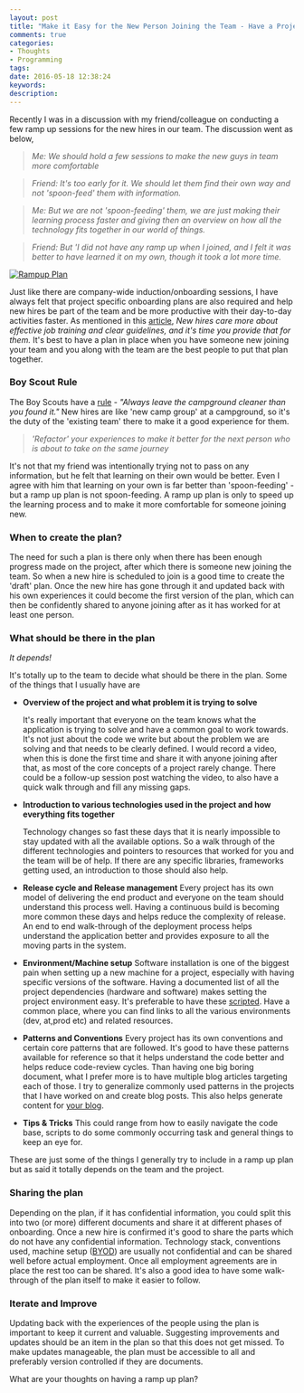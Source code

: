 ```yaml
---
layout: post
title: "Make it Easy for the New Person Joining the Team - Have a Project Ramp up Plan"
comments: true
categories: 
- Thoughts
- Programming
tags: 
date: 2016-05-18 12:38:24 
keywords: 
description: 
---
```


Recently I was in a discussion with my friend/colleague on conducting a few ramp up sessions for the new hires in our team. The discussion went as below,

> *Me: We should hold a few sessions to make the new guys in team more comfortable*

> *Friend: It's too early for it. We should let them find their own way and not 'spoon-feed' them with information.*

> *Me: But we are not 'spoon-feeding' them, we are just making their learning process faster and giving then an overview on how all the technology fits together in our world of things.*

> *Friend: But 'I did not have any ramp up when I joined, and I felt it was better to have learned it on my own, though it took a lot more time.*

<a href="http://www.mindtickle.com/wp-content/uploads/2014/02/new_employee_orientation_business_strategy_research.png" class="center" title="Image, from http://www.mindtickle.com/wp-content/uploads/2014/02/new_employee_orientation_business_strategy_research.png"><img src="{{site.images_root}}\rampup_plan.png" class="center" alt="Rampup Plan"></a>

Just like there are company-wide induction/onboarding sessions, I have always felt that project specific onboarding plans are also required and help new hires be part of the team and be more productive with their day-to-day activities faster. As mentioned in this [article](http://www.fastcompany.com/3029820/work-smart/infographic-the-real-ways-to-hold-on-to-new-hires/3), *New hires care more about effective job training and clear guidelines, and it's time you provide that for them.* It's best to have a plan in place when you have someone new joining your team and you along with the team are the best people to put that plan together.

### Boy Scout Rule ###

The Boy Scouts have a [rule](http://programmer.97things.oreilly.com/wiki/index.php/The_Boy_Scout_Rule) - *"Always leave the campground cleaner than you found it."*  New hires are like 'new camp group' at a campground, so it's the duty of the 'existing team' there to make it a good experience for them.  

> *'Refactor' your experiences to make it better for the next person who is about to take on the same journey*

It's not that my friend was intentionally trying not to pass on any information, but he felt that learning on their own would be better. Even I agree with him that learning on your own is far better than 'spoon-feeding' - but a ramp up plan is not spoon-feeding. A ramp up plan is only to speed up the learning process and to make it more comfortable for someone joining new.       

### When to create the plan? ###

The need for such a plan is there only when there has been enough progress made on the project, after which there is someone new joining the team. So when a new hire is scheduled to join is a good time to create the 'draft' plan. Once the new hire has gone through it and updated back with his own experiences it could become the first version of the plan, which can then be confidently shared to anyone joining after as it has worked for at least one person.

### What should be there in the plan ###

*It depends!*

It's totally up to the team to decide what should be there in the plan. Some of the things that I usually have are 

- **Overview of the project and what problem it is trying to solve**

  It's really important that everyone on the team knows what the application is trying to solve and have a common goal to work towards. It's not just about the code we write but about the problem we are solving and that needs to be clearly defined. I would record a video, when this is done the first time and share it with anyone joining after that, as most of the core concepts of a project rarely change. There could be a follow-up session post watching the video, to also have a quick walk through and fill any missing gaps. 
  
- **Introduction to various technologies used in the project and how everything fits together**

  Technology changes so fast these days that it is nearly impossible to stay updated with all the available options. So a walk through of the different technologies and pointers to resources that worked for you and the team will be of help. If there are any specific libraries, frameworks getting used, an introduction to those should also help.
 
- **Release cycle and Release management**
  Every project has its own model of delivering the end product and everyone on the team should understand this process well. Having a continuous build is becoming more common these days and helps reduce the complexity of release. An end to end walk-through of the deployment process helps understand the application better and provides exposure to all the moving parts in the system.

- **Environment/Machine setup**
Software installation is one of the biggest pain when setting up a new machine for a project, especially with having specific versions of the software. Having a documented list of all the project dependencies (hardware and software) makes setting the project environment easy. It's preferable to have these [scripted](https://chocolatey.org/). Have a common place, where you can find links to all the various environments (dev, at,prod etc) and related resources.

- **Patterns and Conventions**
Every project has its own conventions and certain core patterns that are followed. It's good to have these patterns available for reference so that it helps understand the code better and helps reduce code-review cycles. Than having one big boring document, what I prefer more is to have multiple blog articles targeting each of those. I try to generalize commonly used patterns in the projects that I have worked on and create blog posts. This also helps generate content for [your blog](http://www.rahulpnath.com/blog/get-started-with-your-blog/).

- **Tips & Tricks**
This could range from how to easily navigate the code base, scripts to do some commonly occurring task and general things to keep an eye for.

These are just some of the things I generally try to include in a ramp up plan but as said it totally depends on the team and the project. 

### Sharing the plan ###

Depending on the plan, if it has confidential information, you could split this into two (or more) different documents and share it at different phases of onboarding. Once a new hire is confirmed it's good to share the parts which do not have any confidential information. Technology stack, conventions used, machine setup ([BYOD](https://en.wikipedia.org/wiki/Bring_your_own_device)) are usually not confidential and can be shared well before actual employment. Once all employment agreements are in place the rest too can be shared. It's also a good idea to have some walk-through of the plan itself to make it easier to follow.

### Iterate and Improve ###

Updating back with the experiences of the people using the plan is important to keep it current and valuable. Suggesting improvements and updates should be an item in the plan so that this does not get missed. To make updates manageable, the plan must be accessible to all and preferably version controlled if they are documents.

What are your thoughts on having a ramp up plan?